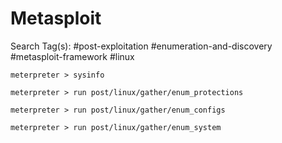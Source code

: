 # Metasploit

Search Tag(s): #post-exploitation #enumeration-and-discovery #metasploit-framework #linux

```
meterpreter > sysinfo
```

```
meterpreter > run post/linux/gather/enum_protections
```

```
meterpreter > run post/linux/gather/enum_configs
```

```
meterpreter > run post/linux/gather/enum_system
```
